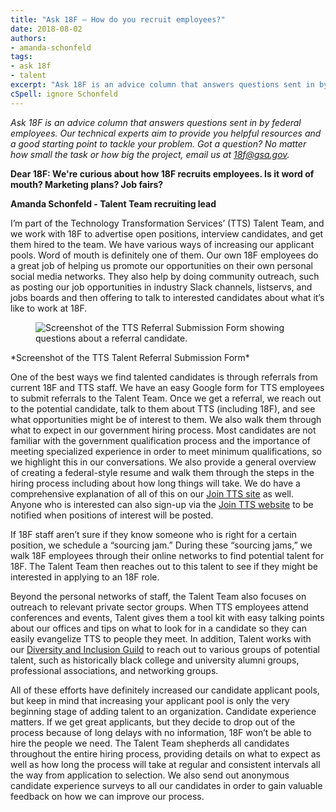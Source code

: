 ```yaml
---
title: "Ask 18F — How do you recruit employees?"
date: 2018-08-02
authors:
- amanda-schonfeld
tags:
- ask 18f
- talent
excerpt: "Ask 18F is an advice column that answers questions sent in by federal employees. In this edition, we’ll talk about how to recruit tech talent in government"
cSpell: ignore Schonfeld
---
```


*Ask 18F is an advice column that answers questions sent in by federal
employees. Our technical experts aim to provide you helpful resources
and a good starting point to tackle your problem. Got a question? No
matter how small the task or how big the project, email us at
[*18f@gsa.gov*](mailto:18f@gsa.gov).*

**Dear 18F: We're curious about how 18F recruits employees. Is it word
of mouth? Marketing plans? Job fairs?**

**Amanda Schonfeld - Talent Team recruiting lead**

I’m part of the Technology Transformation Services’ (TTS) Talent Team,
and we work with 18F to advertise open positions, interview candidates,
and get them hired to the team. We have various ways of increasing our
applicant pools. Word of mouth is definitely one of them. Our own 18F
employees do a great job of helping us promote our opportunities on
their own personal social media networks. They also help by doing
community outreach, such as posting our job opportunities in industry
Slack channels, listservs, and jobs boards and then offering to talk to
interested candidates about what it’s like to work at 18F.

<figure>
  <img src="{{site.baseurl}}/assets/blog/tts-talent/tts-talent-referral-form.jpg" alt="Screenshot of the TTS Referral Submission Form showing questions
  about a referral candidate."/>
</figure>
*Screenshot of the TTS Talent Referral Submission Form*

One of the best ways we find talented candidates is through referrals
from current 18F and TTS staff. We have an easy Google form for TTS
employees to submit referrals to the Talent Team. Once we get a
referral, we reach out to the potential candidate, talk to them about
TTS (including 18F), and see what opportunities might be of interest to
them. We also walk them through what to expect in our government hiring
process. Most candidates are not familiar with the government
qualification process and the importance of meeting specialized
experience in order to meet minimum qualifications, so we highlight this
in our conversations. We also provide a general overview of creating a
federal-style resume and walk them through the steps in the hiring
process including about how long things will take. We do have a
comprehensive explanation of all of this on our [Join TTS
site](https://join.tts.gsa.gov/hiring-process/) as well. Anyone who is
interested can also sign-up via the [Join TTS
website](https://join.tts.gsa.gov/) to be notified when positions of
interest will be posted.

If 18F staff aren’t sure if they know someone who is right for a certain
position, we schedule a “sourcing jam.” During these “sourcing
jams,”
we walk 18F employees through their online networks to find potential
talent for 18F. The Talent Team then reaches out to this talent to see
if they might be interested in applying to an 18F role.

Beyond the personal networks of staff, the Talent Team also focuses on
outreach to relevant private sector groups. When TTS employees attend
conferences and events, Talent gives them a tool kit with easy talking points about our offices and tips on what to look for in a candidate
so they can easily evangelize TTS to people they meet. In addition, Talent works with
our [Diversity and Inclusion
Guild](https://handbook.18f.gov/working-groups-and-guilds-101/) to
reach out to various groups of potential talent, such as historically
black college and university alumni groups, professional associations,
and networking groups.

All of these efforts have definitely increased our candidate applicant
pools, but keep in mind that increasing your applicant pool is only the
very beginning stage of adding talent to an organization. Candidate
experience matters. If we get great applicants, but they decide to drop
out of the process because of long delays with no information, 18F won’t
be able to hire the people we need. The Talent Team shepherds all
candidates throughout the entire hiring process, providing details on
what to expect as well as how long the process will take at regular and
consistent intervals all the way from application to selection. We also
send out anonymous candidate experience surveys to all our candidates in
order to gain valuable feedback on how we can improve our process.
